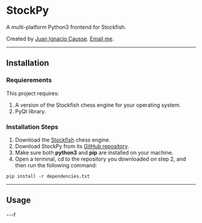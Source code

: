 # StockPy

A multi-platform Python3 frontend for Stockfish.

Created by [Juan Ignacio Causse](https://github.com/jcausse). [Email me](mailto:juanignaciocausse@gmail.com).

---

## Installation

### Requierements

This project requires:
1. A version of the Stockfish chess engine for your operating system.
2. PyQt library.

### Installation Steps
1. Download the [Stockfish](https://stockfishchess.org/download/) chess engine.
2. Download StockPy from its [GitHub repository](https://github.com/jcausse/stockpy).
3. Make sure both **python3** and **pip** are installed on your machine.
4. Open a terminal, cd to the repository you downloaded on step 2, and then run the following command:
```shell
pip install -r dependencies.txt
```

---

## Usage

---f
